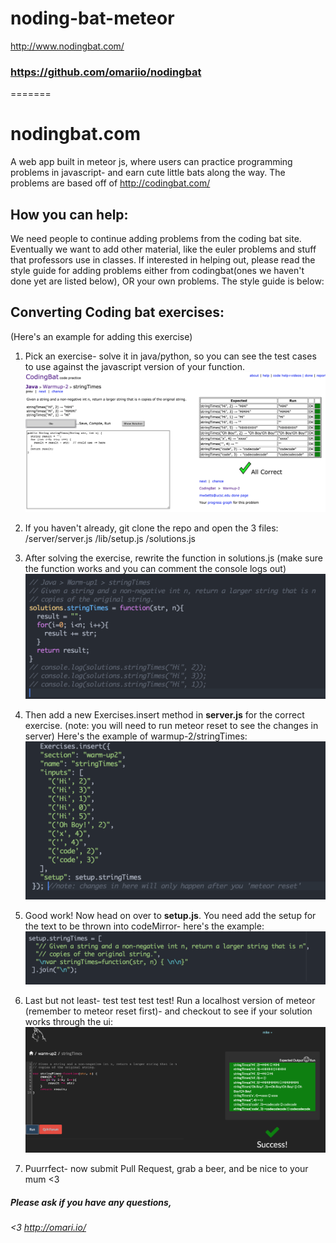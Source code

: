 
# noding-bat-meteor
<http://www.nodingbat.com/>
### https://github.com/omariio/nodingbat
=======
# nodingbat.com
A web app built in meteor js, where users can practice programming problems
in javascript- and earn cute little bats along the way. The problems are based
off of <http://codingbat.com/>

## How you can help:
We need people to continue adding problems from the coding bat site. Eventually we want to add other
material, like the euler problems and stuff that professors use in classes. If interested in helping out,
please read the style guide for adding problems either from codingbat(ones we haven't done yet are listed below),
OR your own problems. The style guide is below:

## Converting Coding bat exercises:
(Here's an example for adding this exercise)

1.  Pick an exercise- solve it in java/python, so you can see the test cases to use against the javascript version of your function. ![<3](/public/1.png)

2.  If you haven't already, git clone the repo and open the 3 files: 
  /server/server.js 
  /lib/setup.js
  /solutions.js

3.  After solving the exercise, rewrite the function in solutions.js (make sure the function works and you can comment the console logs out)
![<3](/public/2.png)

4.  Then add a new Exercises.insert method in **server.js** for the correct exercise. (note: you will need to run meteor reset to see the changes in server) Here's the example of warmup-2/stringTimes:![<3](/public/3.png)

5.  Good work! Now head on over to  **setup.js**. You need add the setup for the text to be thrown into codeMirror- here's the example: ![<3](/public/4.png)


6.  Last but not least- test test test test! Run a localhost version of meteor (remember to meteor reset first)- and checkout to see if your solution works through the ui: ![<3](/public/5.png)
  
7.  Puurrfect- now submit Pull Request, grab a beer, and be nice to your mum <3 

##### Please ask if you have any questions,
###### <3 <http://omari.io/>
 



